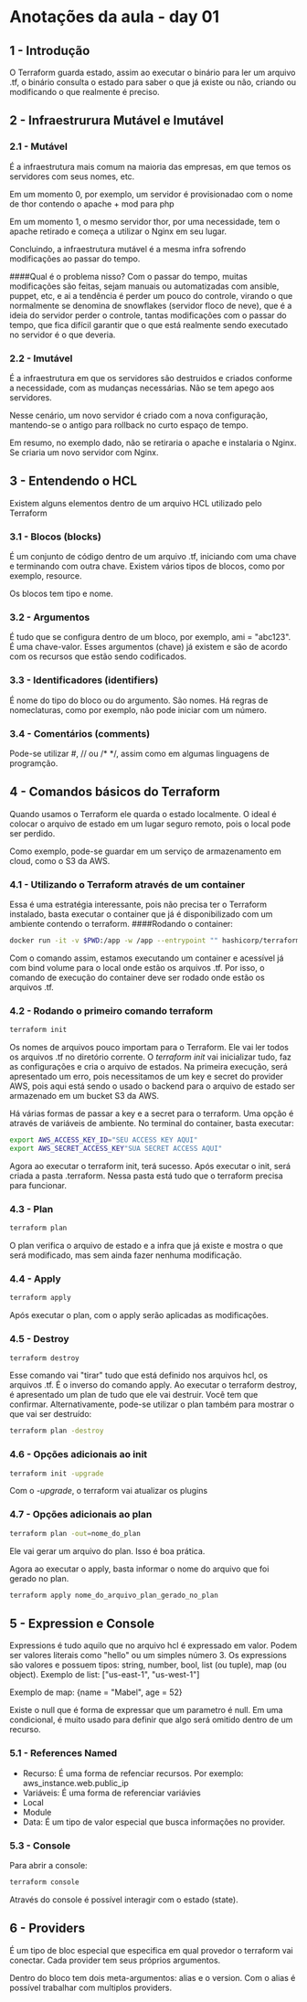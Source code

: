 # Anotações da aula - day 01

## 1 - Introdução
O Terraform guarda estado, assim ao executar o binário para ler um arquivo .tf, o binário consulta o estado para saber o que já existe ou não, criando ou modificando o que realmente é preciso.

## 2 - Infraestrurura Mutável e Imutável

### 2.1 - Mutável
É a infraestrutura mais comum na maioria das empresas, em que temos os servidores com seus nomes, etc.

Em um momento 0, por exemplo, um servidor é provisionadao com o nome de thor contendo o apache + mod para php

Em um momento 1, o mesmo servidor thor, por uma necessidade, tem o apache retirado e começa a utilizar o Nginx em seu lugar.

Concluindo, a infraestrutura mutável é a mesma infra sofrendo modificações ao passar do tempo.

####Qual é o problema nisso?
Com o passar do tempo, muitas modificações são feitas, sejam manuais ou automatizadas com ansible, puppet, etc, e ai a tendência é perder um pouco do controle, virando o que normalmente se denomina de snowflakes (servidor floco de neve), que é a ideia do servidor perder o controle, tantas modificações com o passar do tempo, que fica difícil garantir que o que está realmente sendo executado no servidor é o que deveria.

### 2.2 - Imutável
É a infraestrutura em que os servidores são destruidos e criados conforme a necessidade, com as mudanças necessárias. Não se tem apego aos servidores.

Nesse cenário, um novo servidor é criado com a nova configuração, mantendo-se o antigo para rollback no curto espaço de tempo.

Em resumo, no exemplo dado, não se retiraria o apache e instalaria o Nginx. Se criaria um novo servidor com Nginx.

## 3 - Entendendo o HCL

Existem alguns elementos dentro de um arquivo HCL utilizado pelo Terraform

### 3.1 - Blocos (blocks)
É um conjunto de código dentro de um arquivo .tf, iniciando com uma chave e terminando com outra chave. Existem vários tipos de blocos, como por exemplo, resource.

Os blocos tem tipo e nome.

### 3.2 - Argumentos
É tudo que se configura dentro de um bloco, por exemplo, ami = "abc123". É uma chave-valor. Esses argumentos (chave) já existem e são de acordo com os recursos que estão sendo codificados.

### 3.3 - Identificadores (identifiers)
É nome do tipo do bloco ou do argumento. São nomes. Há regras de nomeclaturas, como por exemplo, não pode iniciar com um número.

### 3.4 - Comentários (comments)
Pode-se utilizar #, // ou /* */, assim como em algumas linguagens de programção.

## 4 - Comandos básicos do Terraform

Quando usamos o Terraform ele quarda o estado localmente. O ideal é colocar o arquivo de estado em um lugar seguro remoto, pois o local pode ser perdido.

Como exemplo, pode-se guardar em um serviço de armazenamento em cloud, como o S3 da AWS.

### 4.1 - Utilizando o Terraform através de um container
Essa é uma estratégia interessante, pois não precisa ter o Terraform instalado, basta executar o container que já é disponibilizado com um ambiente contendo o terraform.
####Rodando o container:

```bash
docker run -it -v $PWD:/app -w /app --entrypoint "" hashicorp/terraform:light sh
```
Com o comando assim, estamos executando um container e acessível já com bind volume para o local onde estão os arquivos .tf. Por isso, o comando de execução do container deve ser rodado onde estão os arquivos .tf.

### 4.2 - Rodando o primeiro comando terraform
```bash
terraform init
```
Os nomes de arquivos pouco importam para o Terraform. Ele vai ler todos os arquivos .tf no diretório corrente.
O *terraform init* vai inicializar tudo, faz as configurações e cria o arquivo de estados. Na primeira execução, será apresentado um erro, pois necessitamos de um key e secret do provider AWS, pois aqui está sendo o usado o backend para o arquivo de estado ser armazenado em um bucket S3 da AWS.

Há várias formas de passar a key e a secret para o terraform. Uma opção é através de variáveis de ambiente. No terminal do container, basta executar:
```bash
export AWS_ACCESS_KEY_ID="SEU ACCESS KEY AQUI"
export AWS_SECRET_ACCESS_KEY"SUA SECRET ACCESS AQUI"
```
Agora ao executar o terraform init, terá sucesso. Após executar o init, será criada a pasta .terraform. Nessa pasta está tudo que o terraform precisa para funcionar.

### 4.3 - Plan
```bash
terraform plan
```
O plan verifica o arquivo de estado e a infra que já existe e mostra o que será modificado, mas sem ainda fazer nenhuma modificação.

### 4.4 - Apply
```bash
terraform apply
```
Após executar o plan, com o apply serão aplicadas as modificações.

### 4.5 - Destroy
```bash
terraform destroy
```
Esse comando vai "tirar" tudo que está definido nos arquivos hcl, os arquivos .tf. É o inverso do comando apply.
Ao executar o terraform destroy, é apresentado um plan de tudo que ele vai destruir. Você tem que confirmar.
Alternativamente, pode-se utilizar o plan também para mostrar o que vai ser destruído:
```bash
terraform plan -destroy
```

### 4.6 - Opções adicionais ao init
```bash
terraform init -upgrade
```
Com o *-upgrade*, o terraform vai atualizar os plugins

### 4.7 - Opções adicionais ao plan
```bash
terraform plan -out=nome_do_plan
```
Ele vai gerar um arquivo do plan. Isso é boa prática.

Agora ao executar o apply, basta informar o nome do arquivo que foi gerado no plan.
```bash
terraform apply nome_do_arquivo_plan_gerado_no_plan
```

## 5 - Expression e Console

Expressions é tudo aquilo que no arquivo hcl é expressado em valor.  Podem ser valores literais como "hello" ou um simples número 3. 
Os expressions são valores e possuem tipos: string, number, bool, list (ou tuple), map (ou object).
Exemplo de list:
["us-east-1", "us-west-1"]

Exemplo de map:
{name = "Mabel", age = 52}

Existe o null que é forma de expressar que um parametro é null. Em uma condicional, é muito usado para definir que algo será omitido dentro de um recurso.

### 5.1 - References Named
* Recurso: É uma forma de refenciar recursos. Por exemplo:
aws_instance.web.public_ip
* Variáveis: É uma forma de referenciar variávies
* Local
* Module
* Data: É um tipo de valor especial que busca informações no provider.

### 5.3 - Console
Para abrir a console:
```bash
terraform console
```
Através do console é possível interagir com o estado (state).

## 6 - Providers
É um tipo de bloc especial que especifica em qual provedor o terraform vai conectar. Cada provider tem seus próprios argumentos.

Dentro do bloco tem dois meta-argumentos: alias e o version.
Com o alias é possível trabalhar com multiplos providers.